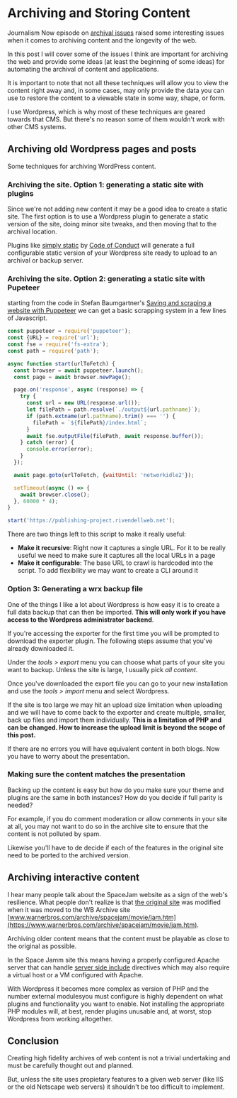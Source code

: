 # Archiving and Storing Content

Journalism Now episode on [archival issues](https://itunes.apple.com/us/podcast/archive-issues/id380130877?i=1000084466768&mt=2) raised some interesting issues when it comes to archiving content and the longevity of the web.

In this post I will cover some of the issues I think are important for archiving the web and provide some ideas (at least the beginning of some ideas) for automating the archival of content and applications.

It is important to note that not all these techniques will allow you to view the content right away and, in some cases, may only provide the data you can use to restore the content to a viewable state in some way, shape, or form.

I use Wordpress, which is why most of these techniques are geared towards that CMS. But there's no reason some of them wouldn't work with other CMS systems.

## Archiving old Wordpress pages and posts

Some techniques for archiving WordPress content.

### Archiving the site. Option 1: generating a static site with plugins

Since we're not adding new content it may be a good idea to create a static site. The first option is to use a Wordpress plugin to generate a static version of the site, doing minor site tweaks, and then moving that to the archival location.

Plugins like [simply static](https://wordpress.org/plugins/simply-static/) by [Code of Conduct](https://www.codeofconduct.co/) will generate a full configurable static version of your Wordpress site ready to upload to an archival or backup server.

### Archiving the site. Option 2: generating a static site with Pupeteer

starting from the code in Stefan Baumgartner's [Saving and scraping a website with Puppeteer](https://fettblog.eu/scraping-with-puppeteer/) we can get a basic scrapping system in a few lines of Javascript.

```js
const puppeteer = require('puppeteer');
const {URL} = require('url');
const fse = require('fs-extra');
const path = require('path');

async function start(urlToFetch) {
  const browser = await puppeteer.launch();
  const page = await browser.newPage();

  page.on('response', async (response) => {
    try {
      const url = new URL(response.url());
      let filePath = path.resolve(`./output${url.pathname}`);
      if (path.extname(url.pathname).trim() === '') {
        filePath = `${filePath}/index.html`;
      }
      await fse.outputFile(filePath, await response.buffer());
    } catch (error) {
      console.error(error);
    }
  });

  await page.goto(urlToFetch, {waitUntil: 'networkidle2'});

  setTimeout(async () => {
    await browser.close();
  }, 60000 * 4);
}

start('https://publishing-project.rivendellweb.net');
```

There are two things left to this script to make it really useful:

* **Make it recursive**: Right now it captures a single URL. For it to be really useful we need to make sure it captures all the local URLs in a page
* **Make it configurable**: The base URL to crawl is hardcoded into the script. To add flexibility we may want to create a CLI around it

### Option 3: Generating a wrx backup file

One of the things I like a lot about Wordpress is how easy it is to create a full data backup that can then be imported. **This will only work if you have access to the Wordpress administrator backend**.

If you're accessing the exporter for the first time you will be prompted to download the exporter plugin. The following steps assume that you've already downloaded it.

Under the _tools > export_ menu you can choose what parts of your site you want to backup. Unless the site is large, I usually pick _all content_.

Once you've downloaded the export file you can go to your new installation and use the _tools > import_ menu and select Wordpress.

If the site is too large we may hit an upload size limitation when uploading and we will have to come back to the exporter and create multiple, smaller, back up files and import them individually. **This is a limitation of PHP and can be changed. How to increase the upload limit is beyond the scope of this post.**

If there are no errors you will have equivalent content in both blogs. Now you have to worry about the presentation.

### Making sure the content matches the presentation

Backing up the content is easy but how do you make sure your theme and plugins are the same in both instances? How do you decide if full parity is needed?

For example, if you do comment moderation or allow comments in your site at all, you may not want to do so in the archive site to ensure that the content is not polluted by spam.

Likewise you'll have to de decide if each of the features in the original site need to be ported to the archived version.

## Archiving interactive content

I hear many people talk about the SpaceJam website as a sign of the web's resilience. What people don't realize is that [the original site](http://spacejam.com/) was modified when it was moved to the WB Archive site [www.warnerbros.com/archive/spacejam/movie/jam.htm](https://www.warnerbros.com/archive/spacejam/movie/jam.htm).

Archiving older content means that the content must be playable as close to the original as possible.

In the Space Jamm site this means having a properly configured Apache server that can handle [server side include](https://httpd.apache.org/docs/2.4/howto/ssi.html) directives which may also require a virtual host or a VM configured with Apache.

With Wordpress it becomes more complex as version of PHP and the number external modulesyou must configure is highly dependent on what plugins and functionality you want to enable. Not installing the appropriate PHP modules will, at best, render plugins unusable and, at worst, stop Wordpress from working altogether.

## Conclusion

Creating high fidelity archives of web content is not a trivial undertaking and must be carefully thought out and planned.

But, unless the site uses propietary features to a given web server (like IIS or the old Netscape web servers) it shouldn't be too difficult to implement.
